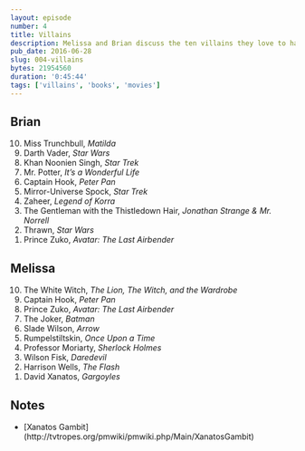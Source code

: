```yaml
---
layout: episode
number: 4
title: Villains
description: Melissa and Brian discuss the ten villains they love to hate (or just plain hate).
pub_date: 2016-06-28
slug: 004-villains
bytes: 21954560
duration: '0:45:44'
tags: ['villains', 'books', 'movies']
---
```


<h2>Brian</h2>
<ol reversed>
<li>Miss Trunchbull, <i class="book-title">Matilda</i></li>
<li>Darth Vader, <i class="movie-title">Star Wars</i></li>
<li>Khan Noonien Singh, <i class="movie-title">Star Trek</i></li>
<li>Mr. Potter, <i class="movie-title">It’s a Wonderful Life</i></li>
<li>Captain Hook, <i class="book-title">Peter Pan</i></li>
<li>Mirror-Universe Spock, <i class="movie-title">Star Trek</i></li>
<li>Zaheer, <i class="movie-title">Legend of Korra</i></li>
<li>The Gentleman with the Thistledown Hair, <i class="book-title">Jonathan Strange & Mr. Norrell</i></li>
<li>Thrawn, <i class="movie-title">Star Wars</i></li>
<li>Prince Zuko, <i class="movie-title">Avatar: The Last Airbender</i></li>
</ol>

<h2>Melissa</h2>
<ol reversed>
<li>The White Witch, <i class="book-title">The Lion, The Witch, and the Wardrobe</i></li>
<li>Captain Hook, <i class="book-title">Peter Pan</i></li>
<li>Prince Zuko, <i class="movie-title">Avatar: The Last Airbender</i></li>
<li>The Joker, <i class="book-title">Batman</i></li>
<li>Slade Wilson, <i class="movie-title">Arrow</i></li>
<li>Rumpelstiltskin, <i class="movie-title">Once Upon a Time</i></li>
<li>Professor Moriarty, <i class="book-title">Sherlock Holmes</i></li>
<li>Wilson Fisk, <i class="movie-title">Daredevil</i></li>
<li>Harrison Wells, <i class="movie-title">The Flash</i></li>
<li>David Xanatos, <i class="movie-title">Gargoyles</i></li>
</ol>

<h2>Notes</h2>
<ul>
<li>[Xanatos Gambit](http://tvtropes.org/pmwiki/pmwiki.php/Main/XanatosGambit)</li>
</ul>